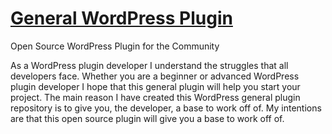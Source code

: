 # <a href="http://wpdevadvice.com/wordpress-general-plugin/">General WordPress Plugin</a>

Open Source WordPress Plugin for the Community

As a WordPress plugin developer I understand the struggles that all developers face.  Whether you are a beginner or advanced WordPress plugin developer I hope that this general plugin will help you start your project.  The main reason I have created this WordPress general plugin repository is to give you, the developer, a base to work off of.  My intentions are that this open source plugin will give you a base to work off of.
